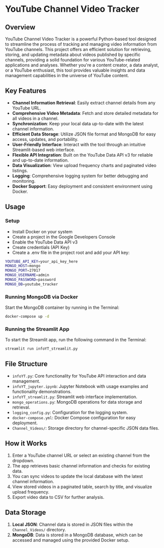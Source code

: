# YouTube Channel Video Tracker

## Overview

YouTube Channel Video Tracker is a powerful Python-based tool designed to streamline the process of tracking and managing video information from YouTube channels. This project offers an efficient solution for retrieving, storing, and updating metadata about videos published by specific channels, providing a solid foundation for various YouTube-related applications and analyses. Whether you're a content creator, a data analyst, or a YouTube enthusiast, this tool provides valuable insights and data management capabilities in the universe of YouTube content.


## Key Features

- **Channel Information Retrieval**: Easily extract channel details from any YouTube URL.
- **Comprehensive Video Metadata**: Fetch and store detailed metadata for all videos in a channel.
- **Synchronization**: Keep your local data up-to-date with the latest channel information.
- **Efficient Data Storage**: Utilize JSON file format and MongoDB for easy access, updates, and portability.
- **User-Friendly Interface**: Interact with the tool through an intuitive Streamlit-based web interface.
- **Flexible API Integration**: Built on the YouTube Data API v3 for reliable and up-to-date information.
- **Data Visualization**: View upload frequency charts and paginated video listings.
- **Logging**: Comprehensive logging system for better debugging and monitoring.
- **Docker Support**: Easy deployment and consistent environment using Docker.


## Usage

### Setup
- Install Docker on your system
- Create a project in the Google Developers Console
- Enable the YouTube Data API v3
- Create credentials (API Key)
- Create a .env file in the project root and add your API key:
```sh
YOUTUBE_API_KEY=your_api_key_here
MONGO_HOST=mongo
MONGO_PORT=27017
MONGO_USERNAME=admin
MONGO_PASSWORD=password
MONGO_DB=youtube_tracker
```

### Running MongoDB via Docker
Start the MongoDB container by running in the Terminal:
```sh
docker-compose up -d
```

### Running the Streamlit App
To start the Streamlit app, run the following command in the Terminal:
```sh
streamlit run infoYT_streamlit.py
```

## File Structure

- `infoYT.py`: Core functionality for YouTube API interaction and data management.
- `infoYT_jupyter.ipynb`: Jupyter Notebook with usage examples and functionality demonstrations.
- `infoYT_streamlit.py`: Streamlit web interface implementation.
- `mongo_operations.py`: MongoDB operations for data storage and retrieval.
- `logging_config.py`: Configuration for the logging system.
- `docker-compose.yml`: Docker Compose configuration for easy deployment.
- `Channel_Videos/`: Storage directory for channel-specific JSON data files.

## How it Works

1. Enter a YouTube channel URL or select an existing channel from the dropdown.
2. The app retrieves basic channel information and checks for existing data.
3. You can sync videos to update the local database with the latest channel information.
4. View stored videos in a paginated table, search by title, and visualize upload frequency.
5. Export video data to CSV for further analysis.

## Data Storage

1. **Local JSON**: Channel data is stored in JSON files within the `Channel_Videos/` directory.
2. **MongoDB**: Data is stored in a MongoDB database, which can be accessed and managed using the provided Docker setup.



